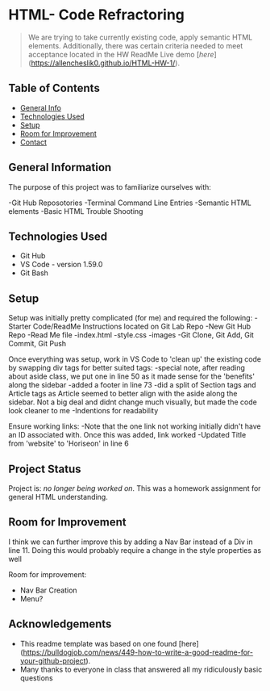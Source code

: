 # HTML- Code Refractoring
> We are trying to take currently existing code, apply semantic HTML elements. Additionally, there was certain criteria needed to meet acceptance located in the HW ReadMe
> Live demo [_here_] (https://allencheslik0.github.io/HTML-HW-1/).

## Table of Contents
* [General Info](#general-information)
* [Technologies Used](#technologies-used)
* [Setup](#setup)
* [Room for Improvement](#room-for-improvement)
* [Contact](#contact)



## General Information
The purpose of this project was to familiarize ourselves with:

-Git Hub Reposotories
-Terminal Command Line Entries
-Semantic HTML elements
-Basic HTML Trouble Shooting

## Technologies Used
- Git Hub
- VS Code - version 1.59.0
- Git Bash


## Setup

Setup was initially pretty complicated (for me) and required the following:
-Starter Code/ReadMe Instructions located on Git Lab Repo
-New Git Hub Repo
-Read Me file
-index.html
-style.css
-images
-Git Clone, Git Add, Git Commit, Git Push

Once everything was setup, work in VS Code to 'clean up' the existing code by swapping div tags for better suited tags:
-special note, after reading about aside class, we put one in line 50 as it made sense for the 'benefits' along the sidebar
-added a footer in line 73
-did a split of Section tags and Article tags as Article seemed to better align with the aside along the sidebar. Not a big deal and didnt change much visually, but made the code look cleaner to me
-Indentions for readability

Ensure working links:
-Note that the one link not working initially didn't have an ID associated with. Once this was added, link worked
-Updated Title from 'website' to 'Horiseon' in line 6



## Project Status
Project is: _no longer being worked on_. This was a homework assignment for general HTML understanding.


## Room for Improvement
I think we can further improve this by adding a Nav Bar instead of a Div in line 11. Doing this would probably require a change in the style properties as well

Room for improvement:
- Nav Bar Creation
- Menu?


## Acknowledgements
- This readme template was based on one found [here] (https://bulldogjob.com/news/449-how-to-write-a-good-readme-for-your-github-project).
- Many thanks to everyone in class that answered all my ridiculously basic questions
